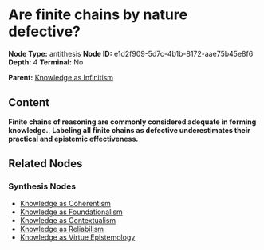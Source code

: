 # Are finite chains by nature defective?

**Node Type:** antithesis
**Node ID:** e1d2f909-5d7c-4b1b-8172-aae75b45e8f6
**Depth:** 4
**Terminal:** No

**Parent:** [Knowledge as Infinitism](knowledge-as-infinitism-synthesis-09c661bf-cbcd-4f4a-9520-b92f40ce8c7f.md)

## Content

**Finite chains of reasoning are commonly considered adequate in forming knowledge.**, **Labeling all finite chains as defective underestimates their practical and epistemic effectiveness.**

## Related Nodes

### Synthesis Nodes

- [Knowledge as Coherentism](knowledge-as-coherentism-synthesis-912f7f10-3305-48ae-a8bd-3ec7a1e730f4.md)
- [Knowledge as Foundationalism](knowledge-as-foundationalism-synthesis-b7fdda9b-9bc1-4740-aa80-48cacf7efd3a.md)
- [Knowledge as Contextualism](knowledge-as-contextualism-synthesis-00982ee3-0b6c-4a37-8dbb-a89b9b774e4d.md)
- [Knowledge as Reliabilism](knowledge-as-reliabilism-synthesis-625e049a-7c06-4762-b7d8-bec32514b7e6.md)
- [Knowledge as Virtue Epistemology](knowledge-as-virtue-epistemology-synthesis-eeba320c-a667-4676-a742-f557707008f6.md)
